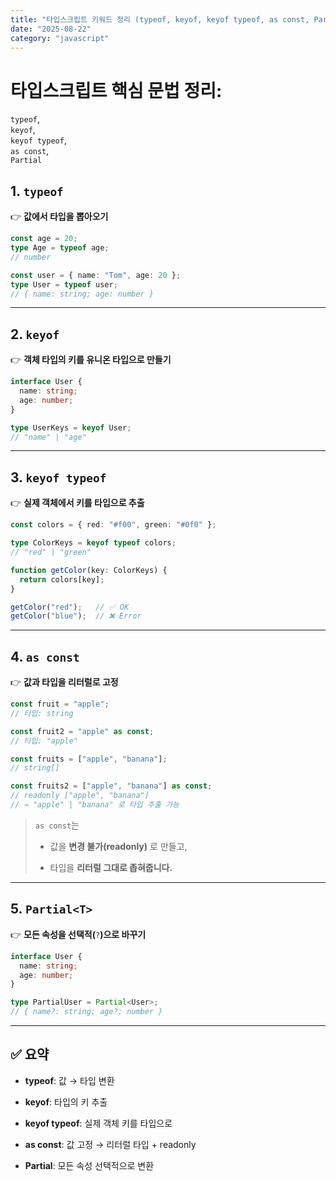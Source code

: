 ```yaml
---
title: "타입스크립트 키워드 정리 (typeof, keyof, keyof typeof, as const, Partial)"
date: "2025-08-22"
category: "javascript"
---
```


# 타입스크립트 핵심 문법 정리:  
`typeof`,  
`keyof`,  
`keyof typeof`,  
`as const`,  
`Partial`

## 1\. `typeof`

👉 **값에서 타입을 뽑아오기**

```ts
const age = 20;
type Age = typeof age; 
// number

const user = { name: "Tom", age: 20 };
type User = typeof user; 
// { name: string; age: number }
```

* * *

## 2\. `keyof`

👉 **객체 타입의 키를 유니온 타입으로 만들기**

```ts
interface User {
  name: string;
  age: number;
}

type UserKeys = keyof User; 
// "name" | "age"
```

* * *

## 3\. `keyof typeof`

👉 **실제 객체에서 키를 타입으로 추출**

```ts
const colors = { red: "#f00", green: "#0f0" };

type ColorKeys = keyof typeof colors; 
// "red" | "green"

function getColor(key: ColorKeys) {
  return colors[key];
}

getColor("red");   // ✅ OK
getColor("blue");  // ❌ Error
```

* * *

## 4\. `as const`

👉 **값과 타입을 리터럴로 고정**

```ts
const fruit = "apple";
// 타입: string

const fruit2 = "apple" as const;
// 타입: "apple"

const fruits = ["apple", "banana"];
// string[]

const fruits2 = ["apple", "banana"] as const;
// readonly ["apple", "banana"]
// → "apple" | "banana" 로 타입 추출 가능
```

> `as const`는
> 
> -   값을 **변경 불가(readonly)** 로 만들고,
>     
> -   타입을 **리터럴 그대로 좁혀줍니다.**
>     

* * *

## 5\. `Partial<T>`

👉 **모든 속성을 선택적(**`?`**)으로 바꾸기**

```ts
interface User {
  name: string;
  age: number;
}

type PartialUser = Partial<User>;
// { name?: string; age?: number }
```

* * *

## ✅ 요약

-   **typeof**: 값 → 타입 변환
    
-   **keyof**: 타입의 키 추출
    
-   **keyof typeof**: 실제 객체 키를 타입으로
    
-   **as const**: 값 고정 → 리터럴 타입 + readonly
    
-   **Partial**: 모든 속성 선택적으로 변환